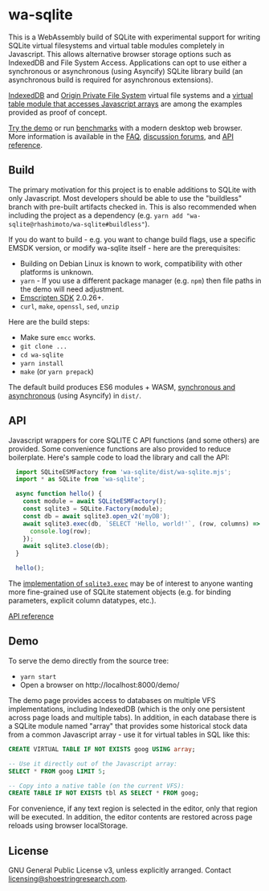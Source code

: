 # wa-sqlite
This is a WebAssembly build of SQLite with experimental support for writing SQLite virtual filesystems and virtual table modules completely in Javascript. This allows alternative browser storage options such as IndexedDB and File System Access. Applications can opt to use either a synchronous or asynchronous (using Asyncify) SQLite library build (an asynchronous build is required for asynchronous extensions).

[IndexedDB](https://github.com/rhashimoto/wa-sqlite/blob/master/src/examples/IDBMinimalVFS.js) and [Origin Private File System](https://github.com/rhashimoto/wa-sqlite/blob/master/src/examples/OriginPrivateFileSystemVFS.js) virtual file systems and a [virtual table module that accesses Javascript arrays](https://github.com/rhashimoto/wa-sqlite/blob/master/src/examples/ArrayModule.js) are among the examples provided as proof of concept.

[Try the demo](https://rhashimoto.github.io/wa-sqlite/demo/) or run [benchmarks](https://rhashimoto.github.io/wa-sqlite/demo/benchmarks.html) with a modern desktop web browser. More information is available in the [FAQ](https://github.com/rhashimoto/wa-sqlite/issues?q=is%3Aissue+label%3Afaq+), [discussion forums](https://github.com/rhashimoto/wa-sqlite/discussions), and [API reference](https://rhashimoto.github.io/wa-sqlite/docs/).

## Build
The primary motivation for this project is to enable additions to SQLite with only Javascript. Most developers should be able to use the "buildless" branch with pre-built artifacts checked in. This is also recommended when including the project as a dependency (e.g. `yarn add "wa-sqlite@rhashimoto/wa-sqlite#buildless"`).

If you do want to build - e.g. you want to change build flags, use a specific EMSDK version, or modify wa-sqlite itself - here are the prerequisites:

* Building on Debian Linux is known to work, compatibility with other platforms is unknown.
* `yarn` - If you use a different package manager (e.g. `npm`) then file paths in the demo will need adjustment.
* [Emscripten SDK](https://emscripten.org/docs/getting_started/downloads.html) 2.0.26+.
* `curl`, `make`, `openssl`, `sed`, `unzip`

Here are the build steps:
* Make sure `emcc` works.
* `git clone ...`
* `cd wa-sqlite`
* `yarn install`
* `make` (or `yarn prepack`)

The default build produces ES6 modules + WASM, [synchronous and asynchronous](https://github.com/rhashimoto/wa-sqlite/issues/7) (using Asyncify) in `dist/`.

## API
Javascript wrappers for core SQLITE C API functions (and some others) are provided. Some convenience functions are also provided to reduce boilerplate. Here's sample code to load the library and call the API:

```javascript
  import SQLiteESMFactory from 'wa-sqlite/dist/wa-sqlite.mjs';
  import * as SQLite from 'wa-sqlite';

  async function hello() {
    const module = await SQLiteESMFactory();
    const sqlite3 = SQLite.Factory(module);
    const db = await sqlite3.open_v2('myDB');
    await sqlite3.exec(db, `SELECT 'Hello, world!'`, (row, columns) => {
      console.log(row);
    });
    await sqlite3.close(db);
  }

  hello();
```

The [implementation of `sqlite3.exec`](https://github.com/rhashimoto/wa-sqlite/blob/b5824ac0031da81712bee42671a917b252737c45/src/sqlite-api.js#L422-L434) may be of interest to anyone wanting more fine-grained use of SQLite statement objects (e.g. for binding parameters, explicit column datatypes, etc.).

[API reference](https://rhashimoto.github.io/wa-sqlite/docs/)

## Demo
To serve the demo directly from the source tree:
* `yarn start`
* Open a browser on http://localhost:8000/demo/

The demo page provides access to databases on multiple VFS implementations, including IndexedDB (which is the only one persistent across page loads and multiple tabs). In addition, in each database there is a SQLite module named "array" that provides some historical stock data from a common Javascript array - use it for virtual tables in SQL like this:
```sql
CREATE VIRTUAL TABLE IF NOT EXISTS goog USING array;

-- Use it directly out of the Javascript array:
SELECT * FROM goog LIMIT 5;

-- Copy into a native table (on the current VFS):
CREATE TABLE IF NOT EXISTS tbl AS SELECT * FROM goog;
```

For convenience, if any text region is selected in the editor, only that region will be executed. In addition, the editor contents are restored across page reloads using browser localStorage.

## License
GNU General Public License v3, unless explicitly arranged. Contact licensing@shoestringresearch.com.
